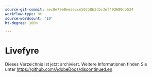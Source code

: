 ```yaml
---
source-git-commit: aec0e79e0eeaecce503b8b3dbc3ef493680db534
workflow-type: ht
source-wordcount: '10'
ht-degree: 100%

---
```

# Livefyre

Dieses Verzeichnis ist jetzt archiviert. Weitere Informationen finden Sie unter https://github.com/AdobeDocs/discontinued.en.